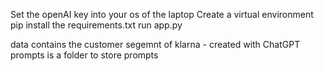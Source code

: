 Set the openAI key into your os of the laptop
Create a virtual environment
pip install the requirements.txt
run app.py

data contains the customer segemnt of klarna - created with ChatGPT
prompts is a folder to store prompts